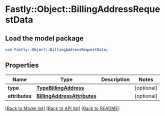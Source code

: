 # Fastly::Object::BillingAddressRequestData

## Load the model package
```perl
use Fastly::Object::BillingAddressRequestData;
```

## Properties
Name | Type | Description | Notes
------------ | ------------- | ------------- | -------------
**type** | [**TypeBillingAddress**](TypeBillingAddress.md) |  | [optional] 
**attributes** | [**BillingAddressAttributes**](BillingAddressAttributes.md) |  | [optional] 

[[Back to Model list]](../README.md#documentation-for-models) [[Back to API list]](../README.md#documentation-for-api-endpoints) [[Back to README]](../README.md)


